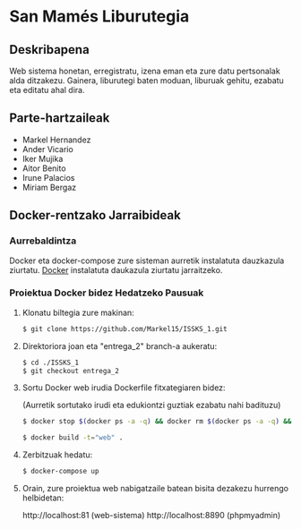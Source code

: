 # San Mamés Liburutegia

## Deskribapena
Web sistema honetan, erregistratu, izena eman eta zure datu pertsonalak alda ditzakezu. Gainera, liburutegi baten moduan, liburuak gehitu, ezabatu eta editatu ahal dira.

## Parte-hartzaileak
- Markel Hernandez
- Ander Vicario
- Iker Mujika
- Aitor Benito
- Irune Palacios
- Miriam Bergaz

## Docker-rentzako Jarraibideak

### Aurrebaldintza
Docker eta docker-compose zure sisteman aurretik instalatuta dauzkazula ziurtatu. [Docker](https://www.docker.com/get-started) instalatuta daukazula ziurtatu jarraitzeko.

### Proiektua Docker bidez Hedatzeko Pausuak

1. Klonatu biltegia zure makinan:

   ```bash
   $ git clone https://github.com/Markel15/ISSKS_1.git
   ```
   
2. Direktoriora joan eta "entrega_2" branch-a aukeratu:

   ```bash
   $ cd ./ISSKS_1
   $ git checkout entrega_2
   ```

3. Sortu Docker web irudia Dockerfile fitxategiaren bidez:

   (Aurretik sortutako irudi eta edukiontzi guztiak ezabatu nahi badituzu)
   ```bash
   $ docker stop $(docker ps -a -q) && docker rm $(docker ps -a -q) && docker rmi $(docker images -q)
   ```

   ```bash
   $ docker build -t="web" .
   ```
   
5. Zerbitzuak hedatu:

   ```bash
   $ docker-compose up
   ```

6. Orain, zure proiektua web nabigatzaile batean bisita dezakezu hurrengo helbidetan:

   http://localhost:81 (web-sistema)
   http://localhost:8890 (phpmyadmin)
